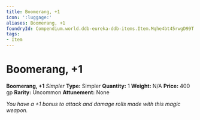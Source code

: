 ```yaml
---
title: Boomerang, +1
icon: ':luggage:'
aliases: Boomerang, +1
foundryId: Compendium.world.ddb-eureka-ddb-items.Item.Mqhe4bt45rwgD99T
tags:
- Item
---
```


# Boomerang, +1

**Boomerang, +1**
_Simpler_
**Type:** Simpler
**Quantity:** 1
**Weight:** N/A
**Price:** 400 gp
**Rarity:** Uncommon
**Attunement:** None

*You have a +1 bonus to attack and damage rolls made with this magic weapon.*